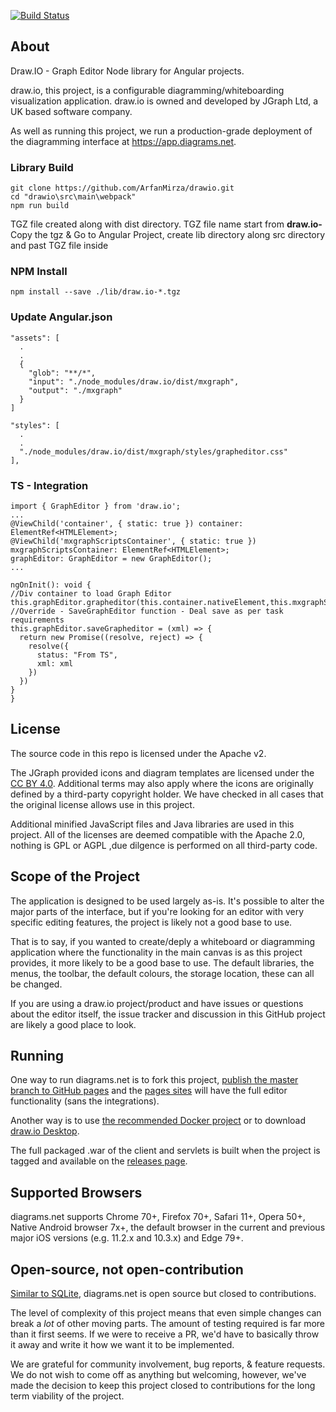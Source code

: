 [![Build Status](https://travis-ci.com/jgraph/drawio.svg?branch=master)](https://travis-ci.com/jgraph/drawio)

About
-----
Draw.IO - Graph Editor Node library for Angular projects.

draw.io, this project, is a configurable diagramming/whiteboarding visualization application. draw.io is owned and developed by JGraph Ltd, a UK based software company.

As well as running this project, we run a production-grade deployment of the diagramming interface at https://app.diagrams.net.
### Library Build
```shell
git clone https://github.com/ArfanMirza/drawio.git
cd "drawio\src\main\webpack"
npm run build 
```
TGZ file created along with dist directory. TGZ file name start from **draw.io-**
Copy the tgz & Go to Angular Project, create lib directory along src directory and past TGZ file inside
### NPM Install
```shell
npm install --save ./lib/draw.io-*.tgz
```
### Update Angular.json
```shell
"assets": [
  .
  .
  {
    "glob": "**/*",
    "input": "./node_modules/draw.io/dist/mxgraph",
    "output": "./mxgraph"
  }
]

"styles": [
  .
  .
  "./node_modules/draw.io/dist/mxgraph/styles/grapheditor.css"
],
```

### TS - Integration
```shell
import { GraphEditor } from 'draw.io';
...
@ViewChild('container', { static: true }) container: ElementRef<HTMLElement>;
@ViewChild('mxgraphScriptsContainer', { static: true }) mxgraphScriptsContainer: ElementRef<HTMLElement>;
graphEditor: GraphEditor = new GraphEditor();
...

ngOnInit(): void {
//Div container to load Graph Editor
this.graphEditor.grapheditor(this.container.nativeElement,this.mxgraphScriptsContainer.nativeElement)
//Override - SaveGraphEditor function - Deal save as per task requirements
this.graphEditor.saveGrapheditor = (xml) => {
  return new Promise((resolve, reject) => {
    resolve({
      status: "From TS",
      xml: xml
    })
  })
}
}
```
License
-------
The source code in this repo is licensed under the Apache v2.

The JGraph provided icons and diagram templates are licensed under the [CC BY 4.0](https://creativecommons.org/licenses/by/4.0/). Additional terms may also apply where the icons are originally defined by a third-party copyright holder. We have checked in all cases that the original license allows use in this project.

Additional minified JavaScript files and Java libraries are used in this project. All of the licenses are deemed compatible with the Apache 2.0, nothing is GPL or AGPL ,due dilgence is performed on all third-party code.

Scope of the Project
--------------------

The application is designed to be used largely as-is. It's possible to alter the major parts of the interface, but if you're looking for an editor with very specific editing features, the project is likely not a good base to use.

That is to say, if you wanted to create/deply a whiteboard or diagramming application where the functionality in the main canvas is as this project provides, it more likely to be a good base to use. 
The default libraries, the menus, the toolbar, the default colours, the storage location, these can all be changed.

If you are using a draw.io project/product and have issues or questions about the editor itself, the issue tracker and discussion in this GitHub project are likely a good place to look.

Running
-------
One way to run diagrams.net is to fork this project, [publish the master branch to GitHub pages](https://help.github.com/categories/github-pages-basics/) and the [pages sites](https://jgraph.github.io/drawio/src/main/webapp/index.html) will have the full editor functionality (sans the integrations).

Another way is to use [the recommended Docker project](https://github.com/jgraph/docker-drawio) or to download [draw.io Desktop](https://get.diagrams.net).

The full packaged .war of the client and servlets is built when the project is tagged and available on the [releases page](https://github.com/jgraph/draw.io/releases).

Supported Browsers
------------------
diagrams.net supports Chrome 70+, Firefox 70+, Safari 11+, Opera 50+, Native Android browser 7x+, the default browser in the current and previous major iOS versions (e.g. 11.2.x and 10.3.x) and Edge 79+.

Open-source, not open-contribution
----------------------------------

[Similar to SQLite](https://www.sqlite.org/copyright.html), diagrams.net is open
source but closed to contributions.

The level of complexity of this project means that even simple changes 
can break a _lot_ of other moving parts. The amount of testing required 
is far more than it first seems. If we were to receive a PR, we'd have 
to basically throw it away and write it how we want it to be implemented.

We are grateful for community involvement, bug reports, & feature requests. We do
not wish to come off as anything but welcoming, however, we've
made the decision to keep this project closed to contributions for 
the long term viability of the project.
